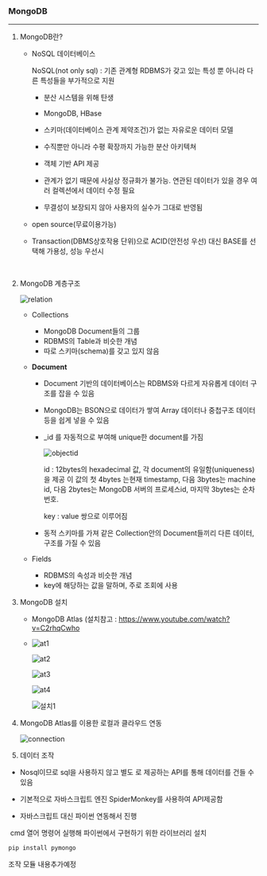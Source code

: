 ### MongoDB

---

1. MongoDB란?

   - NoSQL 데이터베이스

     NoSQL(not only sql) : 기존 관계형 RDBMS가 갖고 있는 특성 뿐 아니라 다른 특성들을 부가적으로 지원

     - 분산 시스템을 위해 탄생
     - MongoDB, HBase

     - 스키마(데이터베이스 관계 제약조건)가 없는 자유로운 데이터 모델
     - 수직뿐만 아니라 수평 확장까지 가능한 분산 아키텍쳐
     - 객체 기반 API 제공
     - 관계가 없기 때문에 사실상 정규화가 불가능. 연관된 데이터가 있을 경우 여러 컬렉션에서 데이터 수정 필요
     - 무결성이 보장되지 않아 사용자의 실수가 그대로 반영됨

   - open source(무료이용가능)

   - Transaction(DBMS상호작용 단위)으로 ACID(안전성 우선) 대신 BASE를 선택해 가용성, 성능 우선시


​     

2. MongoDB 계층구조

   ![relation](https://user-images.githubusercontent.com/37397737/70114448-d9541980-169f-11ea-808f-57daa9e6100d.png)

   - Collections

     - MongoDB Document들의 그룹
     - RDBMS의 Table과 비슷한 개념
     - 따로 스키마(schema)를 갖고 있지 않음

   - **Document**

     - Document 기반의 데이터베이스는 RDBMS와 다르게 자유롭게 데이터 구조를 잡을 수 있음

     - MongoDB는  BSON으로 데이터가 쌓여 Array 데이터나 중첩구조 데이터등을 쉽게 넣을 수 있음

     - _id 를 자동적으로 부여해 unique한 document를 가짐

       ![objectid](https://kciter.so/images/2021-02-25-about-mongodb/objectid.png)
       
       id : 12bytes의 hexadecimal 값, 각 document의 유일함(uniqueness)을 제공
       이 값의 첫 4bytes 는현재 timestamp, 다음 3bytes는 machine id, 다음 2bytes는 MongoDB 서버의 프로세스id, 마지막 3bytes는 순차번호.
       
        key : value 쌍으로 이루어짐
       
     - 동적 스키마를 가져 같은 Collection안의 Document들끼리 다른 데이터, 구조를 가질 수 있음
     
   - Fields

     - RDBMS의 속성과 비슷한 개념
     - key에 해당하는 값을 말하며, 주로 조회에 사용
   
   
   
   
   
3. MongoDB 설치

   - MongoDB Atlas (설치참고 :  https://www.youtube.com/watch?v=C2rhqCwho

   - ![at1](20210721_MongoDB_basic.assets/at1.JPG)
   
     ![at2](20210721_MongoDB_basic.assets/at2.JPG)
   
     ![at3](20210721_MongoDB_basic.assets/at3.JPG)
   
     ![at4](20210721_MongoDB_basic.assets/at4.JPG)
   
     
   
      ![설치1](20210721_MongoDB_basic.assets/설치1.JPG)
   
4. MongoDB Atlas를 이용한 로컬과 클라우드 연동
   
   ![connection](20210721_MongoDB_basic.assets/connection.JPG)
   
   
   
   

5. 데이터 조작

  - Nosql이므로 sql을 사용하지 않고 별도 로 제공하는 API를 통해 데이터를 건들 수 있음

  - 기본적으로 자바스크립트 엔진 SpiderMonkey를 사용하여 API제공함

  - 자바스크립트 대신 파이썬 연동해서 진행

​        cmd 열어 명령어 실행해 파이썬에서 구현하기 위한 라이브러리 설치

  ```bash
  pip install pymongo
  ```

  

조작 모듈 내용추가예정
















